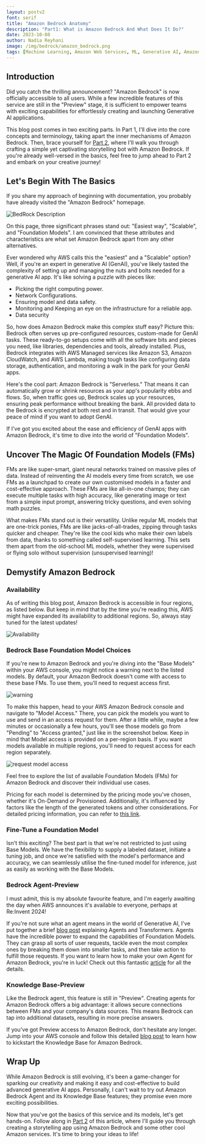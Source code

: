 ```yaml
---
layout: postv2
font: serif
title: "Amazon Bedrock Anatomy"
description: "Part1: What is Amazon Bedrock And What Does It Do?"
date: 2023-10-08
author: Nadia Reyhani
image: /img/bedrock/amazon_bedrock.png
tags: [Machine Learning, Amazon Web Services, ML, Generative AI, Amazon Bedrock, AWS]
---
```


## Introduction

Did you catch the thrilling announcement? "Amazon Bedrock" is now officially accessible to all users. While a few incredible features of this service are still in the "Preview" stage, it is sufficient to empower teams with exciting capabilities for effortlessly creating and launching Generative AI applications.

This blog post comes in two exciting parts. In Part 1, I'll dive into the core concepts and terminology, taking apart the inner mechanisms of Amazon Bedrock. Then, brace yourself for [Part 2](https://blog.mechanicalrock.io/2023/10/08/amazon_bedrock_part2.html), where I'll walk you through crafting a simple yet captivating storytelling bot with Amazon Bedrock. If you're already well-versed in the basics, feel free to jump ahead to Part 2 and embark on your creative journey! 


## Let's Begin With The Basics

If you share my approach of beginning with documentation, you probably have already visited the "Amazon Bedrock" homepage.

![BedRock Description](/img/bedrock/bedrock_home_page.png)

 On this page, three significant phrases stand out: "Easiest way", "Scalable", and "Foundation Models". I am convinced that these attributes and characteristics are what set Amazon Bedrock apart from any other alternatives.

Ever wondered why AWS calls this the "easiest" and a "Scalable" option? Well, if you're an expert in generative AI (GenAI), you've likely tasted the complexity of setting up and managing the nuts and bolts needed for a generative AI app. It's like solving a puzzle with pieces like:

- Picking the right computing power.
- Network Configurations.
- Ensuring model and data safety.
- Monitoring and Keeping an eye on the infrastructure for a reliable app.
- Data security

So, how does Amazon Bedrock make this complex stuff easy? Picture this: Bedrock often serves up pre-configured resources, custom-made for GenAI tasks. These ready-to-go setups come with all the software bits and pieces you need, like libraries, dependencies and tools, already installed. Plus, Bedrock integrates with AWS Managed services like Amazon S3, Amazon CloudWatch, and AWS Lambda, making tough tasks like configuring data storage, authentication, and monitoring a walk in the park for your GenAI apps.

Here's the cool part: Amazon Bedrock is "Serverless." That means it can automatically grow or shrink resources as your app's popularity ebbs and flows. So, when traffic goes up, Bedrock scales up your resources, ensuring peak performance without breaking the bank. All provided data to the Bedrock is encrypted at both rest and in transit. That would give your peace of mind if you want to adopt GenAI.

If I've got you excited about the ease and efficiency of GenAI apps with Amazon Bedrock, it's time to dive into the world of "Foundation Models".

## Uncover The Magic Of Foundation Models (FMs)

FMs are like super-smart, giant neural networks trained on massive piles of data. Instead of reinventing the AI models every time from scratch, we use FMs as a launchpad to create our own customised models in a faster and cost-effective approach. These FMs are like all-in-one champs; they can execute multiple tasks with high accuracy, like generating image or text from a simple input prompt, answering tricky questions, and even solving math puzzles. 

What makes FMs stand out is their versatility. Unlike regular ML models that are one-trick ponies, FMs are like jacks-of-all-trades, zipping through tasks quicker and cheaper. They're like the cool kids who make their own labels from data, thanks to something called self-supervised learning. This sets them apart from the old-school ML models, whether they were supervised or flying solo without supervision (unsupervised learning)!

## Demystify Amazon Bedrock

### Availability

As of writing this blog post, Amazon Bedrock is accessible in four regions, as listed below. But keep in mind that by the time you're reading this, AWS might have expanded its availability to additional regions. So, always stay tuned for the latest updates!

![Availability](/img/bedrock/region_availability.png)


### Bedrock Base Foundation Model Choices

If you're new to Amazon Bedrock and you're diving into the "Base Models" within your AWS console, you might notice a warning next to the listed models. By default, your Amazon Bedrock doesn't come with access to these base FMs. To use them, you'll need to request access first.

![warning](/img/bedrock/access_models.png)

To make this happen, head to your AWS Amazon Bedrock console and navigate to "Model Access." There, you can pick the models you want to use and send in an access request for them. After a little while, maybe a few minutes or occasionally a few hours, you'll see those models go from "Pending" to "Access granted," just like in the screenshot below. Keep in mind that Model access is provided on a per-region basis. If you want models available in multiple regions, you'll need to request access for each region separately.

![request model access](/img/bedrock/request_access.png)

Feel free to explore the list of available Foundation Models (FMs) for Amazon Bedrock and discover their individual use cases. 

Pricing for each model is determined by the pricing mode you've chosen, whether it's On-Demand or Provisioned. Additionally, it's influenced by factors like the length of the generated tokens and other considerations. For detailed pricing information, you can refer to [this link](https://aws.amazon.com/bedrock/pricing/).

### Fine-Tune a Foundation Model

Isn't this exciting? The best part is that we're not restricted to just using Base Models. We have the flexibility to supply a labeled dataset, initiate a tuning job, and once we're satisfied with the model's performance and accuracy, we can seamlessly utilise the fine-tuned model for inference, just as easily as working with the Base Models.

### Bedrock Agent-Preview

I must admit, this is my absolute favourite feature, and I'm eagerly awaiting the day when AWS announces it's available to everyone, perhaps at Re:Invent 2024!

If you're not sure what an agent means in the world of Generative AI, I've put together a brief [blog post](https://blog.mechanicalrock.io/2023/07/04/LLM-Transformers.html) explaining Agents and Transformers. Agents have the incredible power to expand the capabilities of Foundation Models. They can grasp all sorts of user requests, tackle even the most complex ones by breaking them down into smaller tasks, and then take action to fulfill those requests. If you want to learn how to make your own Agent for Amazon Bedrock, you're in luck! Check out this fantastic [article](https://aws.amazon.com/blogs/aws/preview-enable-foundation-models-to-complete-tasks-with-agents-for-amazon-bedrock/) for all the details.

### Knowledge Base-Preview

Like the Bedrock agent, this feature is still in "Preview". Creating agents for Amazon Bedrock offers a big advantage: it allows secure connections between FMs and your company's data sources. This means Bedrock can tap into additional datasets, resulting in more precise answers.

If you've got Preview access to Amazon Bedrock, don't hesitate any longer. Jump into your AWS console and follow this detailed [blog post](https://aws.amazon.com/blogs/aws/preview-connect-foundation-models-to-your-company-data-sources-with-agents-for-amazon-bedrock/) to learn how to kickstart the Knowledge Base for Amazon Bedrock.

## Wrap Up

While Amazon Bedrock is still evolving, it's been a game-changer for sparking our creativity and making it easy and cost-effective to build advanced generative AI apps. Personally, I can't wait to try out Amazon Bedrock Agent and its Knowledge Base features; they promise even more exciting possibilities.

Now that you've got the basics of this service and its models, let's get hands-on. Follow along in [Part 2](https://blog.mechanicalrock.io/2023/10/08/amazon_bedrock_part2.html) of this article, where I'll guide you through creating a storytelling app using Amazon Bedrock and some other cool Amazon services. It's time to bring your ideas to life!